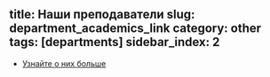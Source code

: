 title: Наши преподаватели
slug: department_academics_link
category: other
tags: [departments]
sidebar_index: 2
---

- [Узнайте о них больше](/fm/academics)

